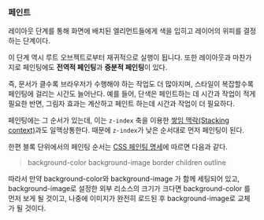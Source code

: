 ### 페인트

레이아웃 단계를 통해 화면에 배치된 엘리먼트들에게 색을 입히고 레이어의 위피를 결정하는 단계이다.

이 단계 역시 루트 오브젝트로부터 재귀적으로 실행이 됩니다. 또한 레이아웃과 마찬가지로 페인팅에도 **전역적 페인팅**과 **증분적 페인팅**이 있다.

즉, 문서가 클수록 브라우저가 수행해야 하는 작업도 더 많아지며, 스타일이 복잡할수록 페인팅에 걸리는 시간도 늘어난다. 예를 들어, 단색은 페인트하는 데 시간과 작업이 적게 필요한 반면, 그림자 효과는 계산하고 페인트 하는데 시간과 작업이 더 필요하다.

페인팅에는 그 순서가 있는데, 이는 `z-index` 축을 이용한 [쌓임 맥락(Stacking context)](https://developer.mozilla.org/ko/docs/Web/CSS/CSS_Positioning/Understanding_z_index/The_stacking_context)과도 일맥상통한다. 때문에 `z-index`가 낮은 순서대로 먼저 페인팅이 된다.

한편 블록 단위에서의 페인팅 순서는 [CSS 페인팅 명세](https://www.w3.org/TR/CSS21/zindex.html#painting-order)에 따르면 다음과 같다.

> background-color
background-image
border
children
outline

따라서 만약 background-color와 background-image 가 함께 세팅되어 있고, background-image로 설정한 외부 리소스의 크기가 크다면 background-color 를 먼저 보게 될 것이고, 나중에 이미지가 완전히 로드된 후 background-image로 교체가 될 것이다.
